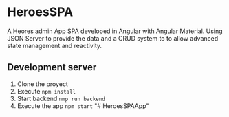 # HeroesSPA

A Heores admin App SPA developed in Angular with Angular Material. 
Using JSON Server to provide the data and a CRUD system to to allow advanced state management and reactivity.

## Development server

1. Clone the proyect
2. Execute `npm install`
3. Start backend `nmp run backend`
4. Execute the app `npm start`
"# HeroesSPAApp" 
